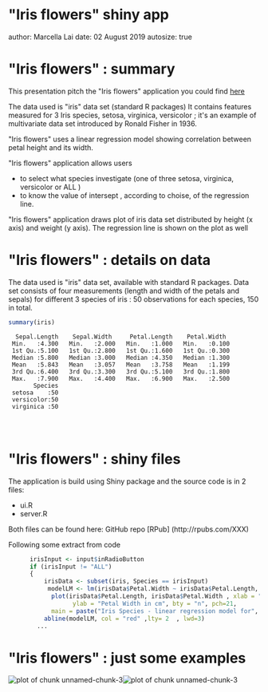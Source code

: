 "Iris flowers" shiny app
========================================================
author: Marcella Lai
date: 02 August 2019
autosize: true




"Iris flowers" : summary
========================================================
This presentation pitch the "Iris flowers"  application you could find  <a href="https://marcella.shinyapps.io/myShinyApp-DDPW4_2/">here</a>

The data used is "iris" data set (standard R packages)
It contains  features measured for 3 Iris  species, setosa, virginica, versicolor ;  it's an example of multivariate data set introduced by Ronald Fisher in 1936.
<p>
"Iris flowers" uses a linear regression model showing correlation between petal height and its width.

"Iris flowers" application allows users 
- to select what species investigate (one of three setosa, virginica, versicolor or ALL )
- to know the value of intersept , according to choise, of the regression line.

"Iris flowers" application draws plot of iris data set distributed by height (x axis) and weight (y axis).  The regression line is shown on the plot as well


"Iris flowers" : details on data
========================================================
The data used is "iris" data set, available with standard R packages.
Data set consists of four measurements (length and width of the petals and sepals) for different 3 species of iris : 50 observations for each species, 150 in total.


```r
summary(iris)
```

```
  Sepal.Length    Sepal.Width     Petal.Length    Petal.Width   
 Min.   :4.300   Min.   :2.000   Min.   :1.000   Min.   :0.100  
 1st Qu.:5.100   1st Qu.:2.800   1st Qu.:1.600   1st Qu.:0.300  
 Median :5.800   Median :3.000   Median :4.350   Median :1.300  
 Mean   :5.843   Mean   :3.057   Mean   :3.758   Mean   :1.199  
 3rd Qu.:6.400   3rd Qu.:3.300   3rd Qu.:5.100   3rd Qu.:1.800  
 Max.   :7.900   Max.   :4.400   Max.   :6.900   Max.   :2.500  
       Species  
 setosa    :50  
 versicolor:50  
 virginica :50  
                
                
                
```


"Iris flowers" : shiny files
========================================================
The application is build using Shiny package and the source code is in 2 files:
- ui.R
- server.R
<p>Both files can be found here: GitHub repo [RPub] (http://rpubs.com/XXX)
<p>Following some extract from code 

```r
      irisInput <- input$inRadioButton
      if (irisInput != "ALL")
      {
          irisData <- subset(iris, Species == irisInput)
           modelLM <- lm(irisData$Petal.Width ~ irisData$Petal.Length, data = irisData)
            plot(irisData$Petal.Length, irisData$Petal.Width , xlab = "Petal Length in cm",
                  ylab = "Petal Width in cm", bty = "n", pch=21, 
            main = paste("Iris Species - linear regression model for", irisInput, sep=" ")) 
          abline(modelLM, col = "red" ,lty= 2  , lwd=3)
        ...
```

"Iris flowers" : just some examples
========================================================
![plot of chunk unnamed-chunk-3](myShinyApp-DDPW4_2-figure/unnamed-chunk-3-1.png)![plot of chunk unnamed-chunk-3](myShinyApp-DDPW4_2-figure/unnamed-chunk-3-2.png)

